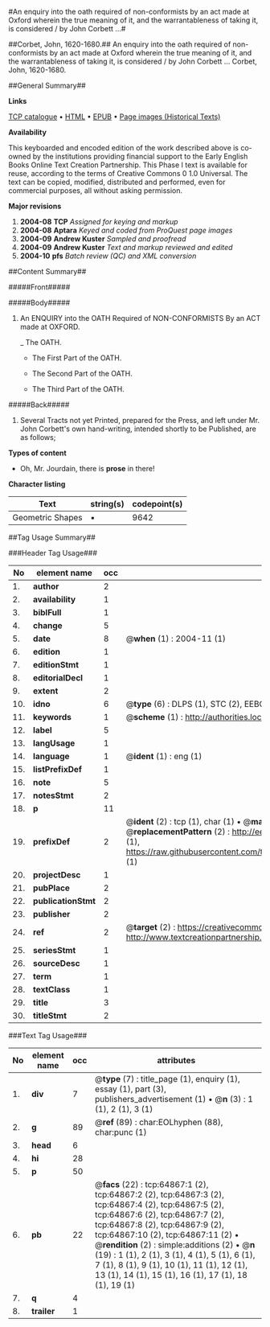 #An enquiry into the oath required of non-conformists by an act made at Oxford wherein the true meaning of it, and the warrantableness of taking it, is considered / by John Corbett ...#

##Corbet, John, 1620-1680.##
An enquiry into the oath required of non-conformists by an act made at Oxford wherein the true meaning of it, and the warrantableness of taking it, is considered / by John Corbett ...
Corbet, John, 1620-1680.

##General Summary##

**Links**

[TCP catalogue](http://www.ota.ox.ac.uk/tcp/)  • 
[HTML](http://tei.it.ox.ac.uk/tcp/Texts-HTML/free/A34/A34536.html)  • 
[EPUB](http://tei.it.ox.ac.uk/tcp/Texts-EPUB/free/A34/A34536.epub) • 
[Page images (Historical Texts)](https://data.historicaltexts.jisc.ac.uk/view?pubId=eebo-12636381e&pageId=eebo-12636381e-64867-1)

**Availability**

This keyboarded and encoded edition of the
	       work described above is co-owned by the institutions
	       providing financial support to the Early English Books
	       Online Text Creation Partnership. This Phase I text is
	       available for reuse, according to the terms of Creative
	       Commons 0 1.0 Universal. The text can be copied,
	       modified, distributed and performed, even for
	       commercial purposes, all without asking permission.

**Major revisions**

1. __2004-08__ __TCP__ *Assigned for keying and markup*
1. __2004-08__ __Aptara__ *Keyed and coded from ProQuest page images*
1. __2004-09__ __Andrew Kuster__ *Sampled and proofread*
1. __2004-09__ __Andrew Kuster__ *Text and markup reviewed and edited*
1. __2004-10__ __pfs__ *Batch review (QC) and XML conversion*

##Content Summary##

#####Front#####

#####Body#####

1. An ENQUIRY into the
OATH
Required of NON-CONFORMISTS
By an ACT made at
OXFORD.

    _ The OATH.

      * The First Part of the OATH.

      * The Second Part of the OATH.

      * The Third Part of the OATH.

#####Back#####

1. Several Tracts not yet Printed, prepared for the Press,
and left under Mr. John Corbett's own hand-writing,
intended shortly to be Published, are as
follows;

**Types of content**

  * Oh, Mr. Jourdain, there is **prose** in there!

**Character listing**


|Text|string(s)|codepoint(s)|
|---|---|---|
|Geometric Shapes|▪|9642|

##Tag Usage Summary##

###Header Tag Usage###

|No|element name|occ|attributes|
|---|---|---|---|
|1.|__author__|2||
|2.|__availability__|1||
|3.|__biblFull__|1||
|4.|__change__|5||
|5.|__date__|8| @__when__ (1) : 2004-11 (1)|
|6.|__edition__|1||
|7.|__editionStmt__|1||
|8.|__editorialDecl__|1||
|9.|__extent__|2||
|10.|__idno__|6| @__type__ (6) : DLPS (1), STC (2), EEBO-CITATION (1), OCLC (1), VID (1)|
|11.|__keywords__|1| @__scheme__ (1) : http://authorities.loc.gov/ (1)|
|12.|__label__|5||
|13.|__langUsage__|1||
|14.|__language__|1| @__ident__ (1) : eng (1)|
|15.|__listPrefixDef__|1||
|16.|__note__|5||
|17.|__notesStmt__|2||
|18.|__p__|11||
|19.|__prefixDef__|2| @__ident__ (2) : tcp (1), char (1)  •  @__matchPattern__ (2) : ([0-9\-]+):([0-9IVX]+) (1), (.+) (1)  •  @__replacementPattern__ (2) : http://eebo.chadwyck.com/downloadtiff?vid=$1&page=$2 (1), https://raw.githubusercontent.com/textcreationpartnership/Texts/master/tcpchars.xml#$1 (1)|
|20.|__projectDesc__|1||
|21.|__pubPlace__|2||
|22.|__publicationStmt__|2||
|23.|__publisher__|2||
|24.|__ref__|2| @__target__ (2) : https://creativecommons.org/publicdomain/zero/1.0/ (1), http://www.textcreationpartnership.org/docs/. (1)|
|25.|__seriesStmt__|1||
|26.|__sourceDesc__|1||
|27.|__term__|1||
|28.|__textClass__|1||
|29.|__title__|3||
|30.|__titleStmt__|2||


###Text Tag Usage###

|No|element name|occ|attributes|
|---|---|---|---|
|1.|__div__|7| @__type__ (7) : title_page (1), enquiry (1), essay (1), part (3), publishers_advertisement (1)  •  @__n__ (3) : 1 (1), 2 (1), 3 (1)|
|2.|__g__|89| @__ref__ (89) : char:EOLhyphen (88), char:punc (1)|
|3.|__head__|6||
|4.|__hi__|28||
|5.|__p__|50||
|6.|__pb__|22| @__facs__ (22) : tcp:64867:1 (2), tcp:64867:2 (2), tcp:64867:3 (2), tcp:64867:4 (2), tcp:64867:5 (2), tcp:64867:6 (2), tcp:64867:7 (2), tcp:64867:8 (2), tcp:64867:9 (2), tcp:64867:10 (2), tcp:64867:11 (2)  •  @__rendition__ (2) : simple:additions (2)  •  @__n__ (19) : 1 (1), 2 (1), 3 (1), 4 (1), 5 (1), 6 (1), 7 (1), 8 (1), 9 (1), 10 (1), 11 (1), 12 (1), 13 (1), 14 (1), 15 (1), 16 (1), 17 (1), 18 (1), 19 (1)|
|7.|__q__|4||
|8.|__trailer__|1||
